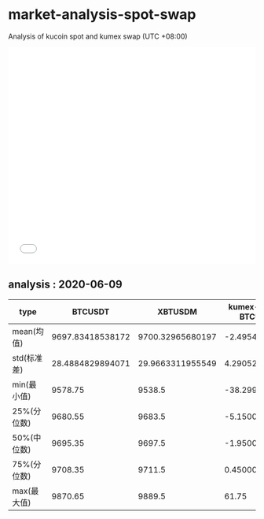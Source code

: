 # market-analysis-spot-swap
Analysis of kucoin spot and kumex swap (UTC +08:00)

<iframe width="100%" height="440" src="./data.html" frameborder="no" border="0" scrolling="no"></iframe>

## analysis : 2020-06-09

type | BTCUSDT | XBTUSDM | kumex-XBTUSDM-BTCUSDT_arb
---|---|---|---
mean(均值) | 9697.83418538172 | 9700.32965680197 | -2.49547141935933
std(标准差) | 28.4884829894071 | 29.9663311955549 | 4.29052177909694
min(最小值) | 9578.75 | 9538.5 | -38.2999999999993
25%(分位数) | 9680.55 | 9683.5 | -5.15000000000146
50%(中位数) | 9695.35 | 9697.5 | -1.95000000000073
75%(分位数) | 9708.35 | 9711.5 | 0.450000000000728
max(最大值) | 9870.65 | 9889.5 | 61.75
